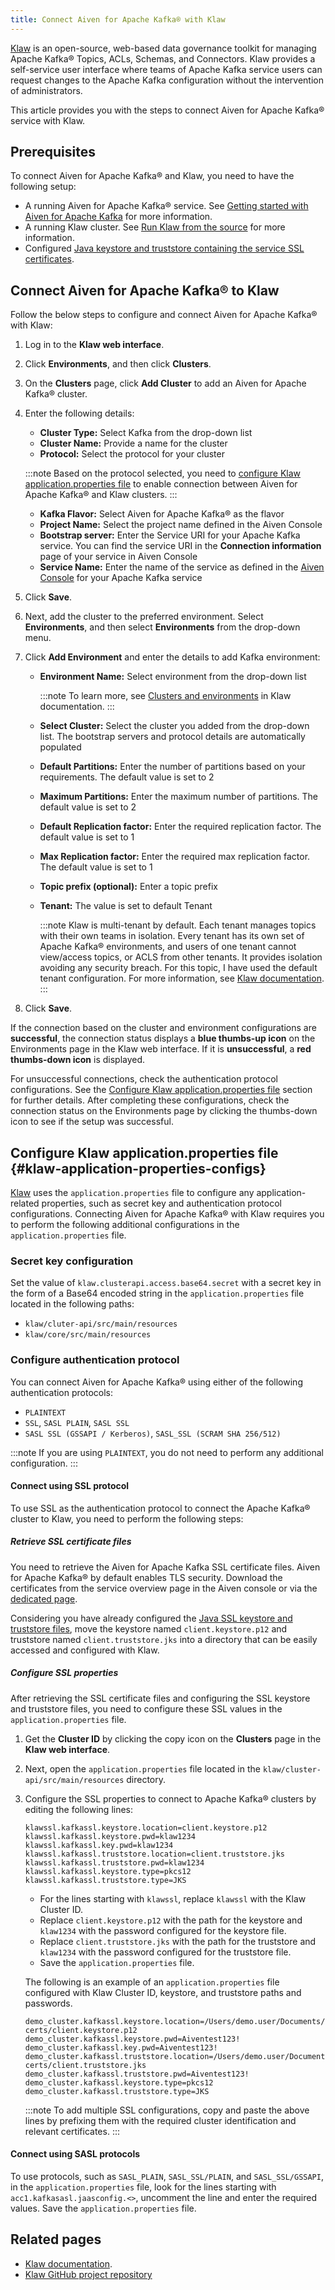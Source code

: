 ```yaml
---
title: Connect Aiven for Apache Kafka® with Klaw
---
```


[Klaw](https://www.klaw-project.io/) is an open-source, web-based data
governance toolkit for managing Apache Kafka® Topics, ACLs, Schemas, and
Connectors. Klaw provides a self-service user interface where teams of
Apache Kafka service users can request changes to the Apache Kafka
configuration without the intervention of administrators.

This article provides you with the steps to connect Aiven for Apache
Kafka® service with Klaw.

## Prerequisites

To connect Aiven for Apache Kafka® and Klaw, you need to have the
following setup:

-   A running Aiven for Apache Kafka® service. See
    [Getting started with Aiven for Apache Kafka](/docs/products/kafka/get-started) for more information.
-   A running Klaw cluster. See [Run Klaw from the
    source](https://www.klaw-project.io/docs/quickstart) for more
    information.
-   Configured
    [Java keystore and truststore containing the service SSL certificates](/docs/products/kafka/howto/keystore-truststore).

## Connect Aiven for Apache Kafka® to Klaw

Follow the below steps to configure and connect Aiven for Apache Kafka®
with Klaw:

1.  Log in to the **Klaw web interface**.

2.  Click **Environments**, and then click **Clusters**.

3.  On the **Clusters** page, click **Add Cluster** to add an Aiven for
    Apache Kafka® cluster.

4.  Enter the following details:

    -   **Cluster Type:** Select Kafka from the drop-down list
    -   **Cluster Name:** Provide a name for the cluster
    -   **Protocol:** Select the protocol for your cluster

    :::note
    Based on the protocol selected, you need to
    [configure Klaw application.properties file](/docs/products/kafka/howto/kafka-klaw#klaw-application-properties-configs) to enable connection between Aiven for Apache Kafka® and
    Klaw clusters.
    :::

    -   **Kafka Flavor:** Select Aiven for Apache Kafka® as the flavor
    -   **Project Name:** Select the project name defined in the Aiven
        Console
    -   **Bootstrap server:** Enter the Service URI for your Apache
        Kafka service. You can find the service URI in the **Connection
        information** page of your service in Aiven Console
    -   **Service Name:** Enter the name of the service as defined in
        the [Aiven Console](https://console.aiven.io/) for your Apache
        Kafka service

5.  Click **Save**.

6.  Next, add the cluster to the preferred environment. Select
    **Environments**, and then select **Environments** from the
    drop-down menu.

7.  Click **Add Environment** and enter the details to add Kafka
    environment:

    -   **Environment Name:** Select environment from the drop-down list

        :::note
        To learn more, see [Clusters and
        environments](https://www.klaw-project.io/docs/Concepts/clusters-environments)
        in Klaw documentation.
        :::

    -   **Select Cluster:** Select the cluster you added from the
        drop-down list. The bootstrap servers and protocol details are
        automatically populated

    -   **Default Partitions:** Enter the number of partitions based on
        your requirements. The default value is set to 2

    -   **Maximum Partitions:** Enter the maximum number of partitions.
        The default value is set to 2

    -   **Default Replication factor:** Enter the required replication
        factor. The default value is set to 1

    -   **Max Replication factor:** Enter the required max replication
        factor. The default value is set to 1

    -   **Topic prefix (optional):** Enter a topic prefix

    -   **Tenant:** The value is set to default Tenant

        :::note
        Klaw is multi-tenant by default. Each tenant manages topics with
        their own teams in isolation. Every tenant has its own set of
        Apache Kafka® environments, and users of one tenant cannot
        view/access topics, or ACLS from other tenants. It provides
        isolation avoiding any security breach. For this topic, I have
        used the default tenant configuration. For more information, see
        [Klaw
        documentation](https://www.klaw-project.io/docs/getstarted#configure-the-cluster-to-sync).
        :::

8.  Click **Save**.

If the connection based on the cluster and environment configurations
are **successful**, the connection status displays a **blue thumbs-up
icon** on the Environments page in the Klaw web interface. If it is
**unsuccessful**, a **red thumbs-down icon** is displayed.

For unsuccessful connections, check the authentication protocol
configurations. See the
[Configure Klaw application.properties file](/docs/products/kafka/howto/kafka-klaw#klaw-application-properties-configs) section for further details. After completing these
configurations, check the connection status on the Environments page by
clicking the thumbs-down icon to see if the setup was successful.

## Configure Klaw application.properties file {#klaw-application-properties-configs}

[Klaw](https://www.klaw-project.io/) uses the `application.properties`
file to configure any application-related properties, such as secret key
and authentication protocol configurations. Connecting Aiven for Apache
Kafka® with Klaw requires you to perform the following additional
configurations in the `application.properties` file.

### Secret key configuration

Set the value of `klaw.clusterapi.access.base64.secret` with a secret
key in the form of a Base64 encoded string in the
`application.properties` file located in the following paths:

-   `klaw/cluter-api/src/main/resources`
-   `klaw/core/src/main/resources`

### Configure authentication protocol

You can connect Aiven for Apache Kafka® using either of the following
authentication protocols:

-   `PLAINTEXT`
-   `SSL`, `SASL PLAIN`, `SASL SSL`
-   `SASL SSL (GSSAPI / Kerberos)`, `SASL_SSL (SCRAM SHA 256/512)`

:::note
If you are using `PLAINTEXT`, you do not need to perform any additional
configuration.
:::

#### Connect using SSL protocol

To use SSL as the authentication protocol to connect the Apache Kafka®
cluster to Klaw, you need to perform the following steps:

##### Retrieve SSL certificate files

You need to retrieve the Aiven for Apache Kafka SSL certificate files.
Aiven for Apache Kafka® by default enables TLS security. Download the
certificates from the service overview page in the Aiven console or via
the
[dedicated page](/docs/tools/cli/service/user#avn_service_user_kafka_java_creds).

Considering you have already configured the
[Java SSL keystore and truststore files](/docs/products/kafka/howto/keystore-truststore), move the keystore named `client.keystore.p12` and
truststore named `client.truststore.jks` into a directory that can be
easily accessed and configured with Klaw.

##### Configure SSL properties

After retrieving the SSL certificate files and configuring the SSL
keystore and truststore files, you need to configure these SSL values in
the `application.properties` file.

1.  Get the **Cluster ID** by clicking the copy icon on the **Clusters**
    page in the **Klaw web interface**.

2.  Next, open the `application.properties` file located in the
    `klaw/cluster-api/src/main/resources` directory.

3.  Configure the SSL properties to connect to Apache Kafka® clusters by
    editing the following lines:

    ```
    klawssl.kafkassl.keystore.location=client.keystore.p12
    klawssl.kafkassl.keystore.pwd=klaw1234
    klawssl.kafkassl.key.pwd=klaw1234
    klawssl.kafkassl.truststore.location=client.truststore.jks
    klawssl.kafkassl.truststore.pwd=klaw1234
    klawssl.kafkassl.keystore.type=pkcs12
    klawssl.kafkassl.truststore.type=JKS
    ```

    -   For the lines starting with `klawssl`, replace `klawssl` with
        the Klaw Cluster ID.
    -   Replace `client.keystore.p12` with the path for the keystore and
        `klaw1234` with the password configured for the keystore file.
    -   Replace `client.truststore.jks` with the path for the truststore
        and `klaw1234` with the password configured for the truststore
        file.
    -   Save the `application.properties` file.

    The following is an example of an `application.properties` file
    configured with Klaw Cluster ID, keystore, and truststore paths and
    passwords.

    ```
    demo_cluster.kafkassl.keystore.location=/Users/demo.user/Documents/Klaw/demo-certs/client.keystore.p12
    demo_cluster.kafkassl.keystore.pwd=Aiventest123!
    demo_cluster.kafkassl.key.pwd=Aiventest123!
    demo_cluster.kafkassl.truststore.location=/Users/demo.user/Documents/Klaw/demo-certs/client.truststore.jks
    demo_cluster.kafkassl.truststore.pwd=Aiventest123!
    demo_cluster.kafkassl.keystore.type=pkcs12
    demo_cluster.kafkassl.truststore.type=JKS
    ```

    :::note
    To add multiple SSL configurations, copy and paste the above lines
    by prefixing them with the required cluster identification and
    relevant certificates.
    :::

#### Connect using SASL protocols

To use protocols, such as `SASL_PLAIN`, `SASL_SSL/PLAIN`, and
`SASL_SSL/GSSAPI`, in the `application.properties` file, look for the
lines starting with `acc1.kafkasasl.jaasconfig.<>`, uncomment the line
and enter the required values. Save the `application.properties` file.

## Related pages

- [Klaw documentation](https://www.klaw-project.io/docs).
- [Klaw GitHub project repository](https://github.com/aiven/klaw)
